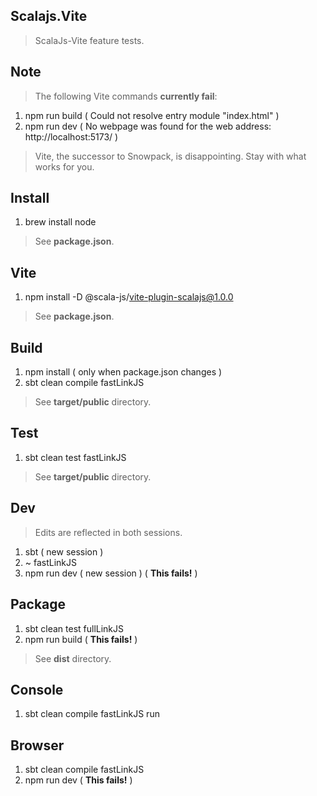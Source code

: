 Scalajs.Vite
------------
>ScalaJs-Vite feature tests.

Note
----
>The following Vite commands **currently fail**:
1. npm run build ( Could not resolve entry module "index.html" )
2. npm run dev ( No webpage was found for the web address: http://localhost:5173/ )
>Vite, the successor to Snowpack, is disappointing. Stay with what works for you.

Install
-------
1. brew install node
>See **package.json**.

Vite
----
1. npm install -D @scala-js/vite-plugin-scalajs@1.0.0
>See **package.json**.

Build
-----
1. npm install ( only when package.json changes )
2. sbt clean compile fastLinkJS
>See **target/public** directory.

Test
----
1. sbt clean test fastLinkJS
>See **target/public** directory.

Dev
---
>Edits are reflected in both sessions.
1. sbt ( new session )
2. ~ fastLinkJS
3. npm run dev ( new session ) ( **This fails!** )

Package
-------
1. sbt clean test fullLinkJS
2. npm run build ( **This fails!** )
>See **dist** directory.

Console
-------
1. sbt clean compile fastLinkJS run

Browser
-------
1. sbt clean compile fastLinkJS
2. npm run dev ( **This fails!** )